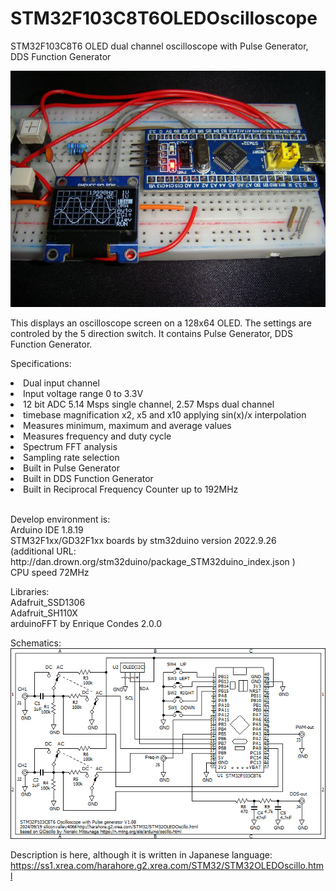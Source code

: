 # STM32F103C8T6OLEDOscilloscope
STM32F103C8T6 OLED dual channel oscilloscope with Pulse Generator, DDS Function Generator

<img src="DSC03454.jpg">

This displays an oscilloscope screen on a 128x64 OLED.
The settings are controled by the 5 direction switch.
It contains Pulse Generator, DDS Function Generator.

Specifications:
<li>Dual input channel</li>
<li>Input voltage range 0 to 3.3V</li>
<li>12 bit ADC 5.14 Msps single channel, 2.57 Msps dual channel</li>
<li>timebase magnification x2, x5 and x10 applying sin(x)/x interpolation</li>
<li>Measures minimum, maximum and average values</li>
<li>Measures frequency and duty cycle</li>
<li>Spectrum FFT analysis</li>
<li>Sampling rate selection</li>
<li>Built in Pulse Generator</li>
<li>Built in DDS Function Generator</li>
<li>Built in Reciprocal Frequency Counter up to 192MHz</li>
<br>
<p>
Develop environment is:<br>
Arduino IDE 1.8.19<br>
STM32F1xx/GD32F1xx boards by stm32duino version 2022.9.26<br>
  (additional URL: http://dan.drown.org/stm32duino/package_STM32duino_index.json )<br>
CPU speed 72MHz<br>
</p>

Libraries:<br>
Adafruit_SSD1306<br>
Adafruit_SH110X<br>
arduinoFFT by Enrique Condes 2.0.0<br>

Schematics:<br>
<img src="STM32OLEDOscillo.png">

Description is here, although it is written in Japanese language:
https://ss1.xrea.com/harahore.g2.xrea.com/STM32/STM32OLEDOscillo.html
